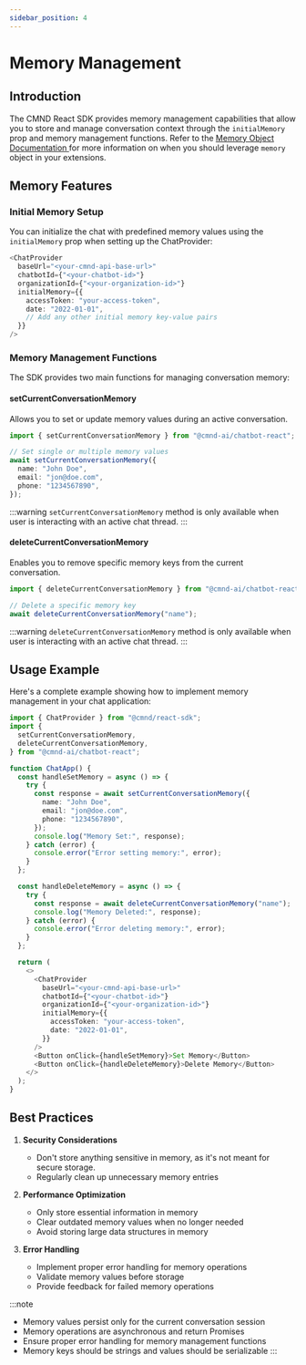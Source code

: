 ```yaml
---
sidebar_position: 4
---
```


# Memory Management

## Introduction

The CMND React SDK provides memory management capabilities that allow you to store and manage conversation context through the `initialMemory` prop and memory management functions. Refer to the [Memory Object Documentation
](/docs/tools_config/memory-object) for more information on when you should leverage `memory` object in your extensions.

## Memory Features

### Initial Memory Setup

You can initialize the chat with predefined memory values using the `initialMemory` prop when setting up the ChatProvider:

```typescript
<ChatProvider
  baseUrl="<your-cmnd-api-base-url>"
  chatbotId={"<your-chatbot-id>"}
  organizationId={"<your-organization-id>"}
  initialMemory={{
    accessToken: "your-access-token",
    date: "2022-01-01",
    // Add any other initial memory key-value pairs
  }}
/>
```

### Memory Management Functions

The SDK provides two main functions for managing conversation memory:

#### setCurrentConversationMemory

Allows you to set or update memory values during an active conversation.

```typescript
import { setCurrentConversationMemory } from "@cmnd-ai/chatbot-react";

// Set single or multiple memory values
await setCurrentConversationMemory({
  name: "John Doe",
  email: "jon@doe.com",
  phone: "1234567890",
});
```

:::warning
`setCurrentConversationMemory` method is only available when user is interacting with an active chat thread.
:::

#### deleteCurrentConversationMemory

Enables you to remove specific memory keys from the current conversation.

```typescript
import { deleteCurrentConversationMemory } from "@cmnd-ai/chatbot-react";

// Delete a specific memory key
await deleteCurrentConversationMemory("name");
```

:::warning
`deleteCurrentConversationMemory` method is only available when user is interacting with an active chat thread.
:::

## Usage Example

Here's a complete example showing how to implement memory management in your chat application:

```typescript
import { ChatProvider } from "@cmnd/react-sdk";
import {
  setCurrentConversationMemory,
  deleteCurrentConversationMemory,
} from "@cmnd-ai/chatbot-react";

function ChatApp() {
  const handleSetMemory = async () => {
    try {
      const response = await setCurrentConversationMemory({
        name: "John Doe",
        email: "jon@doe.com",
        phone: "1234567890",
      });
      console.log("Memory Set:", response);
    } catch (error) {
      console.error("Error setting memory:", error);
    }
  };

  const handleDeleteMemory = async () => {
    try {
      const response = await deleteCurrentConversationMemory("name");
      console.log("Memory Deleted:", response);
    } catch (error) {
      console.error("Error deleting memory:", error);
    }
  };

  return (
    <>
      <ChatProvider
        baseUrl="<your-cmnd-api-base-url>"
        chatbotId={"<your-chatbot-id>"}
        organizationId={"<your-organization-id>"}
        initialMemory={{
          accessToken: "your-access-token",
          date: "2022-01-01",
        }}
      />
      <Button onClick={handleSetMemory}>Set Memory</Button>
      <Button onClick={handleDeleteMemory}>Delete Memory</Button>
    </>
  );
}
```

## Best Practices

1. **Security Considerations**

   - Don't store anything sensitive in memory, as it's not meant for secure storage.
   - Regularly clean up unnecessary memory entries

2. **Performance Optimization**

   - Only store essential information in memory
   - Clear outdated memory values when no longer needed
   - Avoid storing large data structures in memory

3. **Error Handling**
   - Implement proper error handling for memory operations
   - Validate memory values before storage
   - Provide feedback for failed memory operations

:::note

- Memory values persist only for the current conversation session
- Memory operations are asynchronous and return Promises
- Ensure proper error handling for memory management functions
- Memory keys should be strings and values should be serializable
  :::
